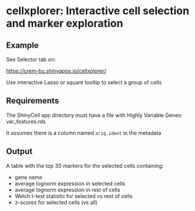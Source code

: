 # cellxplorer: Interactive cell selection and marker exploration

 ## Example

See Selector tab on:

https://crem-bu.shinyapps.io/cellxplorer/

Use interactive Lasso or square tooltip to select a group of cells

 ## Requirements

The ShinyCell app directory must have a file with Highly Variable Genes: var_features.rds

It assumes there is a column named `orig.ident` in the metadata

## Output

A table with the top 30 markers for the selected cells containing:
* gene name
* average lognorm expression in selected cells
* average lognorm expression in rest of cells
* Welch t-test statistic for selected vs rest of cells
* z-scores for selected cells (vs all)

